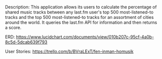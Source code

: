 Description:
This application allows its users to calculate the percentage of shared music tracks between any last.fm user's top 500 most-listened-to tracks and the top 500 most-listened-to tracks for an assortment of cities around the world. It queries the last.fm API for information and then returns a score.

ERD:
https://www.lucidchart.com/documents/view/010b207c-95cf-4a0b-8c5d-5dcab639f793



User Stories:
https://trello.com/b/BVraLExT/fen-inman-homusik
